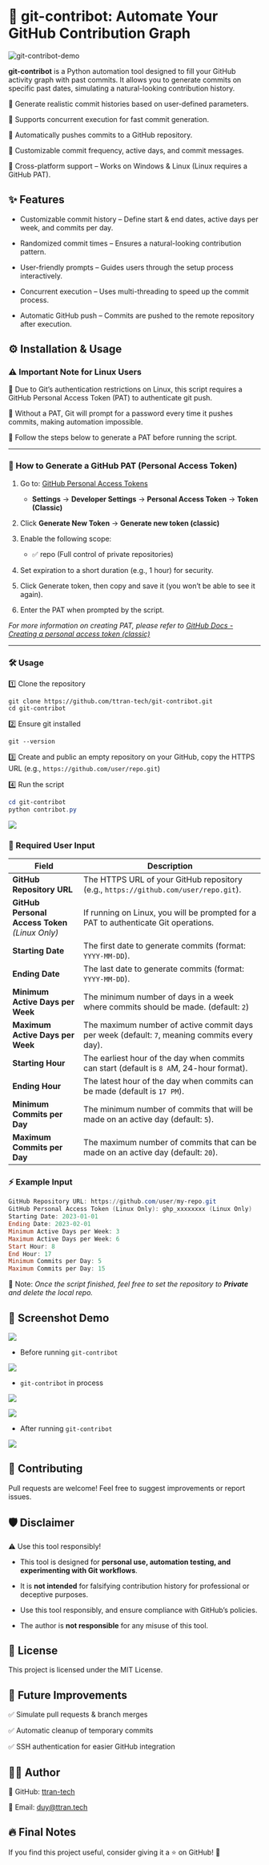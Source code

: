 # :rocket: git-contribot: Automate Your GitHub Contribution Graph


![git-contribot-demo](docs/git_contribot_banner.png)


**git-contribot** is a Python automation tool designed to fill your GitHub activity graph with past commits.
It allows you to generate commits on specific past dates, simulating a natural-looking contribution history.

🔹 Generate realistic commit histories based on user-defined parameters.

🔹 Supports concurrent execution for fast commit generation.

🔹 Automatically pushes commits to a GitHub repository.

🔹 Customizable commit frequency, active days, and commit messages.

🔹 Cross-platform support – Works on Windows & Linux (Linux requires a GitHub PAT).

## :sparkles: Features
- Customizable commit history – Define start & end dates, active days per week, and commits per day.

- Randomized commit times – Ensures a natural-looking contribution pattern.

- User-friendly prompts – Guides users through the setup process interactively.

- Concurrent execution – Uses multi-threading to speed up the commit process.

- Automatic GitHub push – Commits are pushed to the remote repository after execution.

## :gear: Installation & Usage

### :warning: Important Note for Linux Users

🔴 Due to Git’s authentication restrictions on Linux, this script requires a GitHub Personal Access Token (PAT) to authenticate git push.

🔹 Without a PAT, Git will prompt for a password every time it pushes commits, making automation impossible.

🔹 Follow the steps below to generate a PAT before running the script.

---
### 🔐 How to Generate a GitHub PAT (Personal Access Token)
1. Go to: [GitHub Personal Access Tokens](https://github.com/settings/tokens)
    - **Settings** → **Developer Settings** → **Personal Access Token** → **Token (Classic)**
2. Click **Generate New Token** → **Generate new token (classic)**
3. Enable the following scope:
    - ✅ repo (Full control of private repositories)

4. Set expiration to a short duration (e.g., 1 hour) for security.

5. Click Generate token, then copy and save it (you won’t be able to see it again).

6. Enter the PAT when prompted by the script.

*For more information on creating PAT, please refer to [GitHub Docs - Creating a personal access token (classic)](https://docs.github.com/en/authentication/keeping-your-account-and-data-secure/managing-your-personal-access-tokens#creating-a-personal-access-token-classic)*

---
### 🛠️ Usage
:one: Clone the repository

```git
git clone https://github.com/ttran-tech/git-contribot.git
cd git-contribot
```

:two: Ensure git installed

```
git --version
```

:three: Create and public an empty repository on your GitHub, copy the HTTPS URL (e.g., `https://github.com/user/repo.git`)

:four: Run the script

```Powershell
cd git-contribot
python contribot.py
```

![](docs/git_contribot.png)

### :pushpin: Required User Input
| Field | Description |
|---|---|
|**GitHub Repository URL**| The HTTPS URL of your GitHub repository (e.g., `https://github.com/user/repo.git`).|
|**GitHub Personal Access Token** *(Linux Only)*|If running on Linux, you will be prompted for a PAT to authenticate Git operations.|
|**Starting Date**|The first date to generate commits (format: `YYYY-MM-DD`).|
|**Ending Date**|The last date to generate commits (format: `YYYY-MM-DD`).|
|**Minimum Active Days per Week**|The minimum number of days in a week where commits should be made. (default: `2`)|
|**Maximum Active Days per Week**|The maximum number of active commit days per week (default: `7`, meaning commits every day).|
|**Starting Hour**|The earliest hour of the day when commits can start (default is `8 A`M, 24-hour format).|
|**Ending Hour**|The latest hour of the day when commits can be made (default is `17 PM`).|
|**Minimum Commits per Day**|The minimum number of commits that will be made on an active day (default: `5`).|
|**Maximum Commits per Day**|The maximum number of commits that can be made on an active day (default: `20`).|

### ⚡ Example Input

```Powershell
GitHub Repository URL: https://github.com/user/my-repo.git
GitHub Personal Access Token (Linux Only): ghp_xxxxxxxx (Linux Only)
Starting Date: 2023-01-01
Ending Date: 2023-02-01
Minimum Active Days per Week: 3
Maximum Active Days per Week: 6
Start Hour: 8
End Hour: 17
Minimum Commits per Day: 5
Maximum Commits per Day: 15
```

:memo: Note: *Once the script finished, feel free to set the repository to ***Private*** and delete the local repo.*

## :pushpin: Screenshot Demo
![](docs/git_contribot_demo.gif)

- Before running `git-contribot`

![](docs/activity_graph_before.png)

- `git-contribot` in process

![](docs/activity_graph_before_process_1.png)

![](docs/activity_graph_before_process_2.png)


- After running `git-contribot`

![](docs/activity_graph_after.png)


## 🚀 Contributing
Pull requests are welcome! Feel free to suggest improvements or report issues.

## 🛡️ Disclaimer
⚠️ Use this tool responsibly!

- This tool is designed for **personal use, automation testing, and experimenting with Git workflows**.  

- It is **not intended** for falsifying contribution history for professional or deceptive purposes.  

- Use this tool responsibly, and ensure compliance with GitHub’s policies.  

- The author is **not responsible** for any misuse of this tool.

## 📜 License
This project is licensed under the MIT License.

## 📌 Future Improvements
✅ Simulate pull requests & branch merges

✅ Automatic cleanup of temporary commits

✅ SSH authentication for easier GitHub integration

## 👨‍💻 Author

:diamond_shape_with_a_dot_inside: GitHub: [ttran-tech](https://github.com/ttran-tech)

:e-mail: Email: [duy@ttran.tech](duy@ttran.tech)

## 🔥 Final Notes
If you find this project useful, consider giving it a ⭐ on GitHub! 🚀